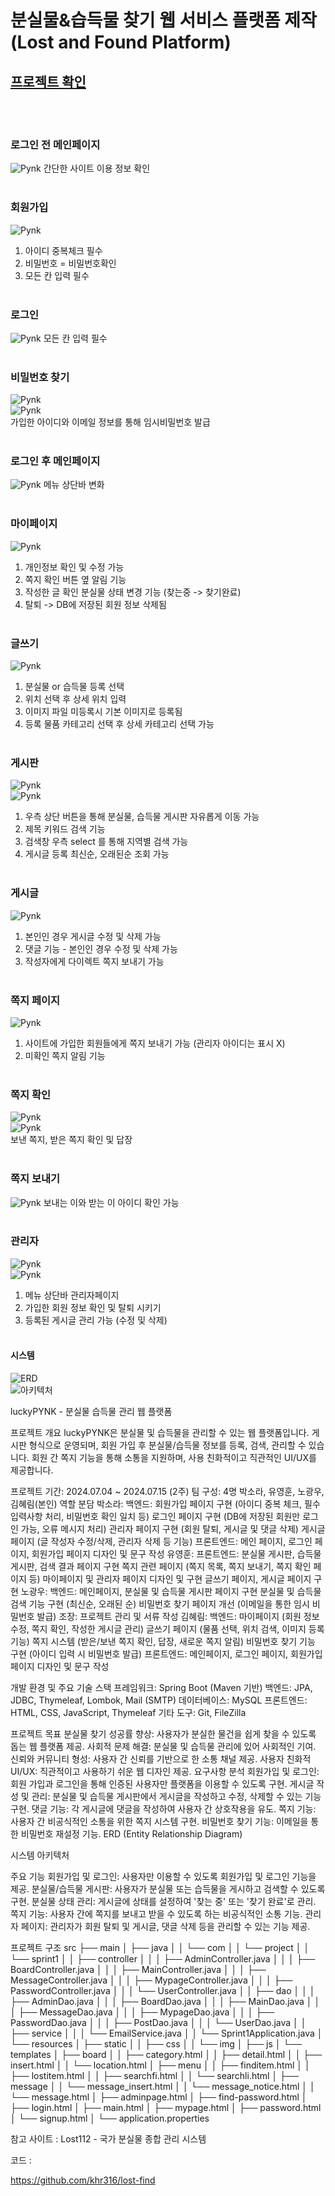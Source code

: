 # 분실물&습득물 찾기 웹 서비스 플랫폼 제작<br>(Lost and Found Platform)


## [프로젝트 확인](https://khr316.tistory.com/entry/KEPCO-luckyPYNK-sprint)
<br><br>



### 로그인 전 메인페이지
![Pynk](https://raw.githubusercontent.com/khr316/lost-find/main/웹사이트/pynk_main.jpeg)
간단한 사이트 이용 정보 확인
<br><br>

### 회원가입
![Pynk](https://raw.githubusercontent.com/khr316/lost-find/main/웹사이트/pynk_회원가입.jpeg)
1. 아이디 중복체크 필수
2. 비밀번호 = 비밀번호확인
3. 모든 칸 입력 필수
<br><br>

### 로그인
![Pynk](https://raw.githubusercontent.com/khr316/lost-find/main/웹사이트/pynk_로그인.jpeg)
모든 칸 입력 필수
<br><br>

### 비밀번호 찾기
![Pynk](https://raw.githubusercontent.com/khr316/lost-find/main/웹사이트/pynk_비번찾기.jpeg)<br>
![Pynk](https://raw.githubusercontent.com/khr316/lost-find/main/웹사이트/pynk_메일.PNG)<br>
가입한 아이디와 이메일 정보를 통해 임시비밀번호 발급
<br><br>

### 로그인 후 메인페이지
![Pynk](https://raw.githubusercontent.com/khr316/lost-find/main/웹사이트/pynk_main로그인.jpeg)
메뉴 상단바 변화
<br><br>

### 마이페이지
![Pynk](https://raw.githubusercontent.com/khr316/lost-find/main/웹사이트/pynk_마이페이지.jpeg)
1. 개인정보 확인 및 수정 가능
2. 쪽지 확인 버튼 옆 알림 기능
3. 작성한 글 확인
   분실물 상태 변경 기능 (찾는중 -> 찾기완료)
4. 탈퇴 -> DB에 저장된 회원 정보 삭제됨
<br><br>

### 글쓰기
![Pynk](https://raw.githubusercontent.com/khr316/lost-find/main/웹사이트/pynk_글쓰기.jpeg)
1. 분실물 or 습득물 등록 선택
2. 위치 선택 후 상세 위치 입력
3. 이미지 파일 미등록시 기본 이미지로 등록됨
4. 등록 물품 카테고리 선택 후 상세 카테고리 선택 가능
<br><br>

### 게시판
![Pynk](https://raw.githubusercontent.com/khr316/lost-find/main/웹사이트/pynk_게시판1.jpeg)<br>
![Pynk](https://raw.githubusercontent.com/khr316/lost-find/main/웹사이트/pynk_게시판2.jpeg)<br>
1. 우측 상단 버튼을 통해 분실물, 습득물 게시판 자유롭게 이동 가능
2. 제목 키워드 검색 기능
3. 검색창 우측 select 를 통해 지역별 검색 가능
4. 게시글 등록 최신순, 오래된순 조회 가능
<br><br>

### 게시글
![Pynk](https://raw.githubusercontent.com/khr316/lost-find/main/웹사이트/pynk_게시글.jpeg)
1. 본인인 경우 게시글 수정 및 삭제 가능
2. 댓글 기능 - 본인인 경우 수정 및 삭제 가능
3. 작성자에게 다이렉트 쪽지 보내기 가능
<br><br>

### 쪽지 페이지
![Pynk](https://raw.githubusercontent.com/khr316/lost-find/main/웹사이트/pynk_쪽지2.jpeg)
1. 사이트에 가입한 회원들에게 쪽지 보내기 가능 (관리자 아이디는 표시 X)
2. 미확인 쪽지 알림 기능
<br><br>

### 쪽지 확인
![Pynk](https://raw.githubusercontent.com/khr316/lost-find/main/웹사이트/pynk_쪽지확인.PNG)<br>
![Pynk](https://raw.githubusercontent.com/khr316/lost-find/main/웹사이트/pynk_쪽지확인2.PNG)<br>
보낸 쪽지, 받은 쪽지 확인 및 답장
<br><br>

### 쪽지 보내기
![Pynk](https://raw.githubusercontent.com/khr316/lost-find/main/웹사이트/pynk_쪽지답장.jpeg)
보내는 이와 받는 이 아이디 확인 가능
<br><br>

### 관리자
![Pynk](https://raw.githubusercontent.com/khr316/lost-find/main/웹사이트/pynk_main관리자.jpeg)<br>
![Pynk](https://raw.githubusercontent.com/khr316/lost-find/main/웹사이트/pynk_관리자페이지.jpeg)<br>
1. 메뉴 상단바 관리자페이지
2. 가입한 회원 정보 확인 및 탈퇴 시키기
3. 등록된 게시글 관리 가능 (수정 및 삭제)
<br><br>


#### 시스템
![ERD](https://raw.githubusercontent.com/khr316/lost-find/main/데이터베이스설계.png)<br>
![아키텍처](https://raw.githubusercontent.com/khr316/lost-find/main/시스템구조.jpeg)<br>




luckyPYNK - 분실물 습득물 관리 웹 플랫폼


프로젝트 개요
luckyPYNK은 분실물 및 습득물을 관리할 수 있는 웹 플랫폼입니다.
게시판 형식으로 운영되며, 회원 가입 후 분실물/습득물 정보를 등록, 검색, 관리할 수 있습니다.
회원 간 쪽지 기능을 통해 소통을 지원하며, 사용 친화적이고 직관적인 UI/UX를 제공합니다.



프로젝트 기간: 2024.07.04 ~ 2024.07.15 (2주)
팀 구성: 4명
박소라, 유영훈, 노광우, 김혜림(본인)
역할 분담
박소라:
백엔드:
회원가입 페이지 구현 (아이디 중복 체크, 필수 입력사항 처리, 비밀번호 확인 일치 등)
로그인 페이지 구현 (DB에 저장된 회원만 로그인 가능, 오류 메시지 처리)
관리자 페이지 구현 (회원 탈퇴, 게시글 및 댓글 삭제)
게시글 페이지 (글 작성자 수정/삭제, 관리자 삭제 등 기능)
프론트엔드:
메인 페이지, 로그인 페이지, 회원가입 페이지 디자인 및 문구 작성
유영훈:
프론트엔드:
분실물 게시판, 습득물 게시판, 검색 결과 페이지 구현
쪽지 관련 페이지 (쪽지 목록, 쪽지 보내기, 쪽지 확인 페이지 등)
마이페이지 및 관리자 페이지 디자인 및 구현
글쓰기 페이지, 게시글 페이지 구현
노광우:
백엔드:
메인페이지, 분실물 및 습득물 게시판 페이지 구현
분실물 및 습득물 검색 기능 구현 (최신순, 오래된 순)
비밀번호 찾기 페이지 개선 (이메일을 통한 임시 비밀번호 발급)
조장:
프로젝트 관리 및 서류 작성
김혜림:
백엔드:
마이페이지 (회원 정보 수정, 쪽지 확인, 작성한 게시글 관리)
글쓰기 페이지 (물품 선택, 위치 검색, 이미지 등록 기능)
쪽지 시스템 (받은/보낸 쪽지 확인, 답장, 새로운 쪽지 알림)
비밀번호 찾기 기능 구현 (아이디 입력 시 비밀번호 발급)
프론트엔드:
메인페이지, 로그인 페이지, 회원가입 페이지 디자인 및 문구 작성

개발 환경 및 주요 기술 스택
프레임워크: Spring Boot (Maven 기반)
백엔드: JPA, JDBC, Thymeleaf, Lombok, Mail (SMTP)
데이터베이스: MySQL
프론트엔드: HTML, CSS, JavaScript, Thymeleaf
기타 도구: Git, FileZilla

프로젝트 목표
분실물 찾기 성공률 향상: 사용자가 분실한 물건을 쉽게 찾을 수 있도록 돕는 웹 플랫폼 제공.
사회적 문제 해결: 분실물 및 습득물 관리에 있어 사회적인 기여.
신뢰와 커뮤니티 형성: 사용자 간 신뢰를 기반으로 한 소통 채널 제공.
사용자 친화적 UI/UX: 직관적이고 사용하기 쉬운 웹 디자인 제공.
요구사항 분석
회원가입 및 로그인: 회원 가입과 로그인을 통해 인증된 사용자만 플랫폼을 이용할 수 있도록 구현.
게시글 작성 및 관리: 분실물 및 습득물 게시판에서 게시글을 작성하고 수정, 삭제할 수 있는 기능 구현.
댓글 기능: 각 게시글에 댓글을 작성하여 사용자 간 상호작용을 유도.
쪽지 기능: 사용자 간 비공식적인 소통을 위한 쪽지 시스템 구현.
비밀번호 찾기 기능: 이메일을 통한 비밀번호 재설정 기능.
ERD (Entity Relationship Diagram)





시스템 아키텍처

주요 기능
회원가입 및 로그인: 사용자만 이용할 수 있도록 회원가입 및 로그인 기능을 제공.
분실물/습득물 게시판: 사용자가 분실물 또는 습득물을 게시하고 검색할 수 있도록 구현.
분실물 상태 관리: 게시글에 상태를 설정하여 '찾는 중' 또는 '찾기 완료'로 관리.
쪽지 기능: 사용자 간에 쪽지를 보내고 받을 수 있도록 하는 비공식적인 소통 기능.
관리자 페이지: 관리자가 회원 탈퇴 및 게시글, 댓글 삭제 등을 관리할 수 있는 기능 제공.

프로젝트 구조
src
├── main
│   ├── java
│   │   └── com
│   │       └── project
│   │           └── sprint1
│   │               ├── controller
│   │               │   ├── AdminController.java
│   │               │   ├── BoardController.java
│   │               │   ├── MainController.java
│   │               │   ├── MessageController.java
│   │               │   ├── MypageController.java
│   │               │   ├── PasswordController.java
│   │               │   └── UserController.java
│   │               ├── dao
│   │               │   ├── AdminDao.java
│   │               │   ├── BoardDao.java
│   │               │   ├── MainDao.java
│   │               │   ├── MessageDao.java
│   │               │   ├── MypageDao.java
│   │               │   ├── PasswordDao.java
│   │               │   ├── PostDao.java
│   │               │   └── UserDao.java
│   │               ├── service
│   │               │   └── EmailService.java
│   │               └── Sprint1Application.java
│   └── resources
│       ├── static
│       │   ├── css
│       │   └── img
│       ├── js
│       └── templates
│           ├── board
│           │   ├── category.html
│           │   ├── detail.html
│           │   ├── insert.html
│           │   └── location.html
│           ├── menu
│           │   ├── finditem.html
│           │   ├── lostitem.html
│           │   ├── searchfi.html
│           │   └── searchli.html
│           ├── message
│           │   └── message_insert.html
│           │   └── message_notice.html
│           │   └── message.html
│           ├── adminpage.html
│           ├── find-password.html
│           ├── login.html
│           ├── main.html
│           ├── mypage.html
│           ├── password.html
│           └── signup.html
│       └── application.properties




참고 사이트 : 
Lost112 - 국가 분실물 종합 관리 시스템





코드 :

https://github.com/khr316/lost-find
